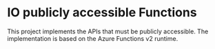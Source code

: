 # IO publicly accessible Functions

This project implements the APIs that must be publicly accessible.
The implementation is based on the Azure Functions v2 runtime.
